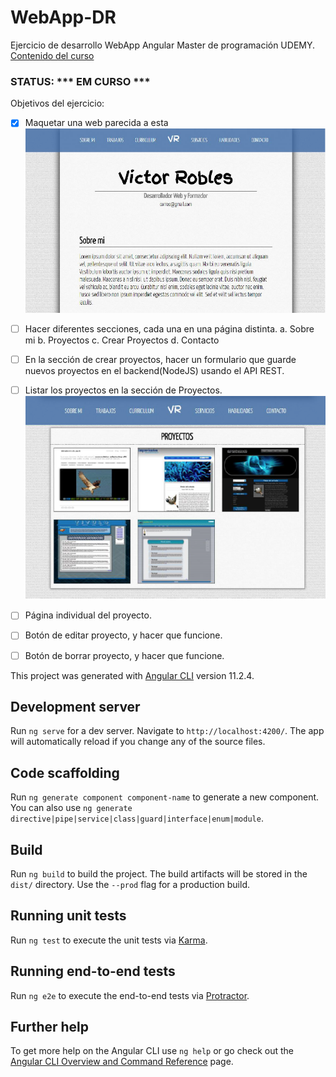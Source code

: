 # WebApp-DR

Ejercicio de desarrollo WebApp Angular Master de programación UDEMY. 
[Contenido del curso](https://www.udemy.com/course/master-en-javascript-aprender-js-jquery-angular-nodejs-y-mas/?src=sac&kw=master%20en%20javascript%20jque)

### STATUS: *** EM CURSO *** ###



 Objetivos del ejercicio:
- [X] Maquetar una web parecida a esta
![Screenshot](./src/img/MaquetaAngular.png)

- [ ] Hacer diferentes secciones, cada una en una página distinta.
        a. Sobre mi
        b. Proyectos
        c. Crear Proyectos
        d. Contacto
- [ ] En la sección de crear proyectos, hacer un formulario que guarde nuevos proyectos en el backend(NodeJS) usando el API REST.
- [ ] Listar los proyectos en la sección de Proyectos.
![Screenshot](./src/img/MaquetaProyectos.png)
- [ ] Página individual del proyecto.
- [ ] Botón de editar proyecto, y hacer que funcione.
- [ ] Botón de borrar proyecto, y hacer que funcione.




This project was generated with [Angular CLI](https://github.com/angular/angular-cli) version 11.2.4.

## Development server

Run `ng serve` for a dev server. Navigate to `http://localhost:4200/`. The app will automatically reload if you change any of the source files.

## Code scaffolding

Run `ng generate component component-name` to generate a new component. You can also use `ng generate directive|pipe|service|class|guard|interface|enum|module`.

## Build

Run `ng build` to build the project. The build artifacts will be stored in the `dist/` directory. Use the `--prod` flag for a production build.

## Running unit tests

Run `ng test` to execute the unit tests via [Karma](https://karma-runner.github.io).

## Running end-to-end tests

Run `ng e2e` to execute the end-to-end tests via [Protractor](http://www.protractortest.org/).

## Further help

To get more help on the Angular CLI use `ng help` or go check out the [Angular CLI Overview and Command Reference](https://angular.io/cli) page.
